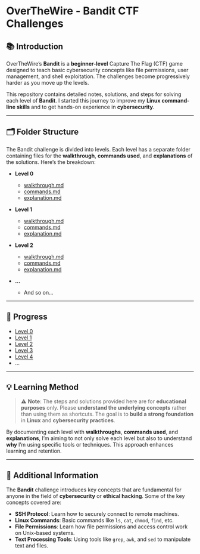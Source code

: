 # OverTheWire - Bandit CTF Challenges

## 📚 Introduction

OverTheWire’s **Bandit** is a **beginner-level** Capture The Flag (CTF) game designed to teach basic cybersecurity concepts like file permissions, user management, and shell exploitation. The challenges become progressively harder as you move up the levels.

This repository contains detailed notes, solutions, and steps for solving each level of **Bandit**. I started this journey to improve my **Linux command-line skills** and to get hands-on experience in **cybersecurity**.

---

## 🗂 Folder Structure

The Bandit challenge is divided into levels. Each level has a separate folder containing files for the **walkthrough**, **commands used**, and **explanations** of the solutions. Here’s the breakdown:

- **Level 0**
  - [walkthrough.md](OverTheWire/Bandit/Level0/walkthrough.md)
  - [commands.md](OverTheWire/Bandit/Level0/commands.md)
  - [explanation.md](OverTheWire/Bandit/Level0/explanation.md)
  
- **Level 1**
  - [walkthrough.md](OverTheWire/Bandit/Level1/walkthrough.md)
  - [commands.md](OverTheWire/Bandit/Level1/commands.md)
  - [explanation.md](OverTheWire/Bandit/Level1/explanation.md)

- **Level 2**
  - [walkthrough.md](OverTheWire/Bandit/Level2/walkthrough.md)
  - [commands.md](OverTheWire/Bandit/Level2/commands.md)
  - [explanation.md](OverTheWire/Bandit/Level2/explanation.md)

- **...**
  - And so on...

---

## 🎯 Progress

- [Level 0](OverTheWire/Bandit/Level0/README.md)
- [Level 1](OverTheWire/Bandit/Level1/README.md)
- [Level 2](OverTheWire/Bandit/Level2/README.md)
- [Level 3](OverTheWire/Bandit/Level3/README.md)
- [Level 4](OverTheWire/Bandit/Level4/README.md)
- ...

---

## 💡 Learning Method

> ⚠️ **Note**: The steps and solutions provided here are for **educational purposes** only. Please **understand the underlying concepts** rather than using them as shortcuts. The goal is to **build a strong foundation** in **Linux** and **cybersecurity practices**.

By documenting each level with **walkthroughs**, **commands used**, and **explanations**, I’m aiming to not only solve each level but also to understand **why** I’m using specific tools or techniques. This approach enhances learning and retention.

---

## 📝 Additional Information

The **Bandit** challenge introduces key concepts that are fundamental for anyone in the field of **cybersecurity** or **ethical hacking**. Some of the key concepts covered are:

- **SSH Protocol**: Learn how to securely connect to remote machines.
- **Linux Commands**: Basic commands like `ls`, `cat`, `chmod`, `find`, etc.
- **File Permissions**: Learn how file permissions and access control work on Unix-based systems.
- **Text Processing Tools**: Using tools like `grep`, `awk`, and `sed` to manipulate text and files.
